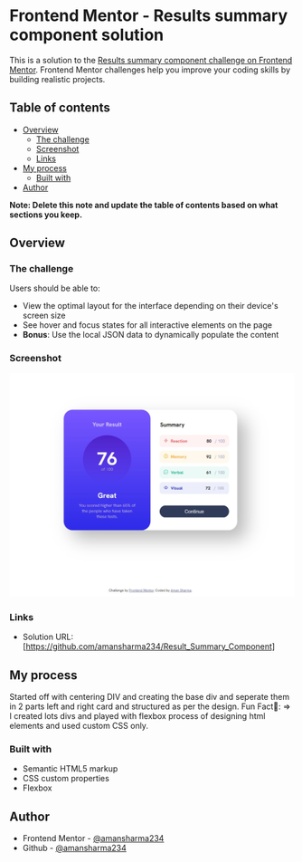 # Frontend Mentor - Results summary component solution

This is a solution to the [Results summary component challenge on Frontend Mentor](https://www.frontendmentor.io/challenges/results-summary-component-CE_K6s0maV). Frontend Mentor challenges help you improve your coding skills by building realistic projects. 

## Table of contents

- [Overview](#overview)
  - [The challenge](#the-challenge)
  - [Screenshot](#screenshot)
  - [Links](#links)
- [My process](#my-process)
  - [Built with](#built-with)
- [Author](#author)

**Note: Delete this note and update the table of contents based on what sections you keep.**

## Overview

### The challenge

Users should be able to:

- View the optimal layout for the interface depending on their device's screen size
- See hover and focus states for all interactive elements on the page
- **Bonus**: Use the local JSON data to dynamically populate the content

### Screenshot

![](./Screenshot.jpg)


### Links

- Solution URL: [https://github.com/amansharma234/Result_Summary_Component]

## My process
Started off with centering DIV and creating the base div and seperate them in 2 parts left and right card and structured as per the design.
Fun Fact🫡: => I created lots divs and played with flexbox process of designing html elements and used custom CSS only.
 
### Built with

- Semantic HTML5 markup
- CSS custom properties
- Flexbox

## Author

- Frontend Mentor - [@amansharma234](https://www.frontendmentor.io/profile/amansharma234)
- Github - [@amansharma234](https://github.com/amansharma234)

